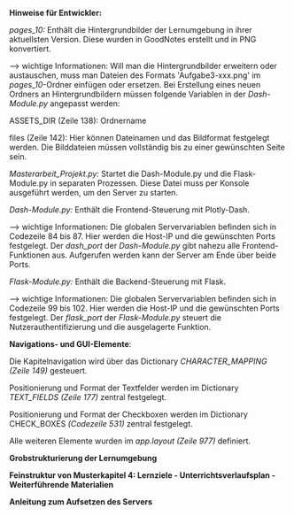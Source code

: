 **Hinweise für Entwickler:**

*pages_10:* Enthält die Hintergrundbilder der Lernumgebung in ihrer aktuellsten Version. Diese wurden in GoodNotes erstellt und in PNG konvertiert.

--> wichtige Informationen: Will man die Hintergrundbilder erweitern oder austauschen, muss man Dateien des Formats 'Aufgabe3-xxx.png' im 
*pages_10*-Ordner einfügen oder ersetzen. Bei Erstellung eines neuen Ordners an Hintergrundbildern müssen folgende Variablen in der *Dash-Module.py* angepasst werden: 

ASSETS_DIR (Zeile 138): Ordnername 

files (Zeile 142): Hier können Dateinamen und das Bildformat festgelegt werden. Die Bilddateien müssen vollständig bis zu einer gewünschten Seite sein.


*Masterarbeit_Projekt.py:* Startet die Dash-Module.py und die Flask-Module.py in separaten Prozessen. Diese Datei muss per Konsole ausgeführt werden, um den Server zu starten.

*Dash-Module.py:* Enthält die Frontend-Steuerung mit Plotly-Dash.

--> wichtige Informationen: Die globalen Servervariablen befinden sich in Codezeile 84 bis 87. Hier werden die Host-IP und die gewünschten Ports festgelegt. Der *dash_port* der *Dash-Module.py* gibt nahezu alle Frontend-Funktionen aus. Aufgerufen werden kann der Server am Ende über beide Ports.

*Flask-Module.py:* Enthält die Backend-Steuerung mit Flask.

--> wichtige Informationen: Die globalen Servervariablen befinden sich in Codezeile 99 bis 102. Hier werden die Host-IP und die gewünschten Ports festgelegt. Der *flask_port* der *Flask-Module.py* steuert die Nutzerauthentifizierung und die ausgelagerte Funktion. 

**Navigations- und GUI-Elemente**: 

Die Kapitelnavigation wird über das Dictionary *CHARACTER_MAPPING (Zeile 149)* gesteuert. 

Positionierung und Format der Textfelder werden im Dictionary *TEXT_FIELDS (Zeile 177)* zentral festgelegt. 

Positionierung und Format der  Checkboxen werden im Dictionary CHECK_BOXES *(Codezeile 531)* zentral festgelegt. 

Alle weiteren Elemente wurden im *app.layout (Zeile 977)* definiert.


**Grobstrukturierung der Lernumgebung**


**Feinstruktur von Musterkapitel 4: Lernziele - Unterrichtsverlaufsplan - Weiterführende Materialien**


**Anleitung zum Aufsetzen des Servers**



